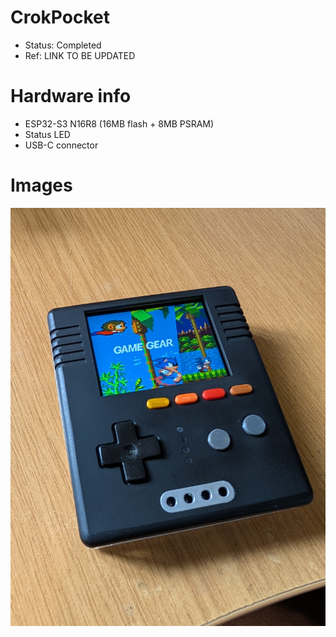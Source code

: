 # CrokPocket
- Status: Completed
- Ref: LINK TO BE UPDATED

# Hardware info

- ESP32-S3 N16R8 (16MB flash + 8MB PSRAM)
- Status LED
- USB-C connector



# Images
![device.jpg](device.jpg)
